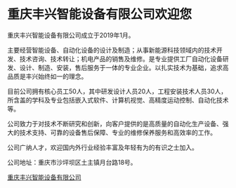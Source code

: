 # 重庆丰兴智能设备有限公司欢迎您


重庆丰兴智能设备有限公司成立于2019年1月。

主要经营智能设备、自动化设备的设计及制造；从事新能源科技领域内的技术开发、技术咨询、技术转让；机电产品的销售及维修。是专业提供工厂自动化设备研发、设计、制造、安装，售后服务于一体的专业企业。以扎实技术为基础，追求高品质是丰兴始终如一的理念。

目前公司拥有核心员工50人，其中研发设计人员20人，工程安装技术人员30人，所含盖的学科及专业包括嵌入式软件、计算机视觉、高精度运动控制、自动化技术等。

公司致力于对技术不断研究和创新，向客户提供的是高质量的自动化生产设备、强大的技术支持、可靠的设备售后保障、专业的维修保养服务和高效率的工作。

公司广纳人才，欢迎国内外行业经验丰富及年轻有为的有识之士加入。

公司地址：重庆市沙坪坝区土主镇月台路18号。

[重庆丰兴智能设备有限公司](http://www.023001.com/qiye/9220963.html)

